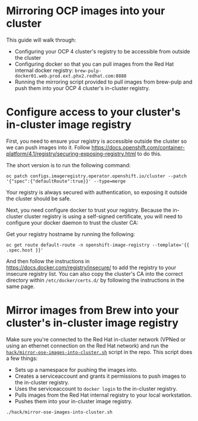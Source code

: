 # Mirroring OCP images into your cluster

This guide will walk through:

- Configuring your OCP 4 cluster's registry to be accessible from outside the cluster
- Configuring docker so that you can pull images from the Red Hat internal docker registry: `brew-pulp-docker01.web.prod.ext.phx2.redhat.com:8888`
- Running the mirroring script provided to pull images from brew-pulp and push them into your OCP 4 cluster's in-cluster registry.

# Configure access to your cluster's in-cluster image registry

First, you need to ensure your registry is accessible outside the cluster so we can push images into it.
Follow https://docs.openshift.com/container-platform/4.1/registry/securing-exposing-registry.html to do this.

The short version is to run the following command:

```
oc patch configs.imageregistry.operator.openshift.io/cluster --patch '{"spec":{"defaultRoute":true}}' --type=merge
```

Your registry is always secured with authentication, so exposing it outside the cluster should be safe.

Next, you need configure docker to trust your registry.
Because the in-cluster cluster registry is using a self-signed certificate, you will need to configure your docker daemon to trust the cluster CA:

Get your registry hostname by running the following:

```
oc get route default-route -n openshift-image-registry --template='{{ .spec.host }}'
```

And then follow the instructions in https://docs.docker.com/registry/insecure/ to add the registry to your insecure registry list.
You can also copy the cluster's CA into the correct directory within `/etc/docker/certs.d/` by following the instructions in the same page.

# Mirror images from Brew into your cluster's in-cluster image registry

Make sure you're connected to the Red Hat in-cluster network (VPNed or using an ethernet connection on the Red Hat network) and run the [`hack/mirror-ose-images-into-cluster.sh`](../../hack/mirror-ose-images-into-cluster.sh) script in the repo.
This script does a few things:

- Sets up a namespace for pushing the images into.
- Creates a serviceaccount and grants it permissions to push images to the in-cluster registry.
- Uses the serviceaccount to `docker login` to the in-cluster registry.
- Pulls images from the Red Hat internal registry to your local workstation.
- Pushes them into your in-cluster image registry.

```
./hack/mirror-ose-images-into-cluster.sh
```
